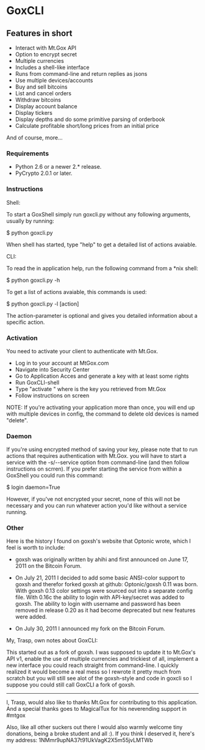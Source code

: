 GoxCLI
=========

## Features in short ##

* Interact with Mt.Gox API
* Option to encrypt secret
* Multiple currencies
* Includes a shell-like interface
* Runs from command-line and return replies as jsons
* Use multiple devices/accounts
* Buy and sell bitcoins
* List and cancel orders
* Withdraw bitcoins
* Display account balance
* Display tickers
* Display depths and do some primitive parsing of orderbook
* Calculate profitable short/long prices from an initial price

And of course, more...


### Requirements ###

* Python 2.6 or a newer 2.* release.
* PyCrypto 2.0.1 or later.

### Instructions ###

Shell:

To start a GoxShell simply run goxcli.py without any following arguments, usually by running:

$ python goxcli.py

When shell has started, type "help" to get a detailed list of actions avaiable.


CLI:

To read the in application help, run the following command from a *nix shell:

$ python goxcli.py -h

To get a list of actions avaiable, this commands is used:

$ python goxcli.py -l [action]

The action-parameter is optional and gives you detailed information about a specific action.

### Activation ###

You need to activate your client to authenticate with Mt.Gox.

* Log in to your account at MtGox.com
* Navigate into Security Center
* Go to Application Acces and generate a key with at least some rights
* Run GoxCLI-shell
* Type "activate <activationkey>" where <activationkey> is the key you retrieved from Mt.Gox
* Follow instructions on screen

NOTE: If you're activating your application more than once, you will end up with multiple devices in config, the command to delete old devices is named "delete".

### Daemon ###

If you're using encrypted method of saving your key, please note that to run actions that requires authentication with Mt.Gox. you will have to start a service with the -s/--service option from command-line (and then follow instructions on scrren). If you prefer starting the service from within a GoxShell you could run this command:

$ login daemon=True

However, if you've not encrypted your secret, none of this will not be necessary and you can run whatever action you'd like without a service running.

### Other ###

Here is the history I found on goxsh's website that Optonic wrote, which I feel is worth to include:

* goxsh was originally written by ahihi and first announced on June 17, 2011 on the Bitcoin Forum.

* On July 21, 2011 I decided to add some basic ANSI-color support to goxsh and therefor forked goxsh at github: Optonic/goxsh 0.11 was born. With goxsh 0.13 color settings were sourced out into a separate config file. With 0.16c the ability to login with API-key/secret was added to goxsh. The ability to login with 
username and password has been removed in release 0.20 as it had become deprecated but new features were added.

* On July 30, 2011 I announced my fork on the Bitcoin Forum. 

My, Trasp, own notes about GoxCLI:

This started out as a fork of goxsh. I was supposed to update it to Mt.Gox's API v1, enable the use of multiple currencies and trickiest of all, implement a new interface you could reach straight from command-line. I quickly realized it would become a real mess so I rewrote it pretty much from scratch but you will still see alot of the goxsh-style and code in goxcli so I suppose you could still call GoxCLI a fork of goxsh.

-------------------------

I, Trasp, would also like to thanks Mt.Gox for contributing to this application. And a special thanks goes to MagicalTux for his neverending support in #mtgox

Also, like all other suckers out there I would also warmly welcome tiny donations, being a broke student and all :). If you think I deserved it, here's my address: 1NMmr9upNA37t91UkVagK2X5m55jvLMTWb
